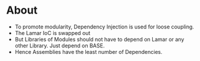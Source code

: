 # About #

- To promote modularity, Dependency Injection is used for loose coupling.
- The Lamar IoC is swapped out 
- But Libraries of Modules should not have to depend on Lamar or any other Library.
  Just depend on BASE.
- Hence Assemblies have the least number of Dependencies.
